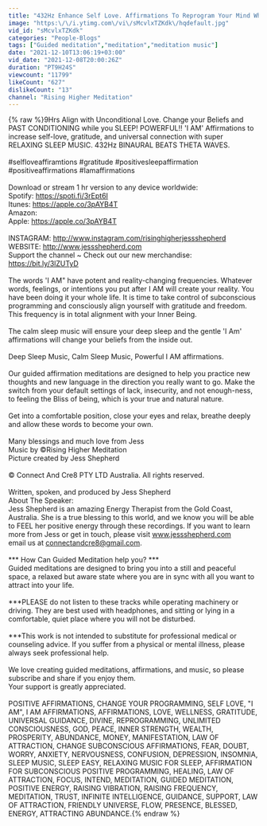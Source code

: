 ```yaml
---
title: "432Hz Enhance Self Love. Affirmations To Reprogram Your Mind While You Sleep.  Gratitude Connection."
image: "https:\/\/i.ytimg.com\/vi\/sMcvlxTZKdk\/hqdefault.jpg"
vid_id: "sMcvlxTZKdk"
categories: "People-Blogs"
tags: ["Guided meditation","meditation","meditation music"]
date: "2021-12-10T13:06:19+03:00"
vid_date: "2021-12-08T20:00:26Z"
duration: "PT9H24S"
viewcount: "11799"
likeCount: "627"
dislikeCount: "13"
channel: "Rising Higher Meditation"
---
```

{% raw %}9Hrs Align with Unconditional Love. Change your Beliefs and PAST CONDITIONING while you SLEEP!  POWERFUL!! 'I AM' Affirmations to increase self-love, gratitude, and universal connection with super RELAXING SLEEP MUSIC. 432Hz BINAURAL BEATS THETA WAVES. <br /><br />#selfloveaffiramtions #gratitude #positivesleepaffirmation #positiveaffirmations #Iamaffirmations<br /><br />Download or stream 1 hr version to any device worldwide:<br />Spotify: <a rel="nofollow" target="blank" href="https://spoti.fi/3rEpt6I">https://spoti.fi/3rEpt6I</a><br />Itunes: <a rel="nofollow" target="blank" href="https://apple.co/3pAYB4T">https://apple.co/3pAYB4T</a><br />Amazon:<br />Apple: <a rel="nofollow" target="blank" href="https://apple.co/3pAYB4T">https://apple.co/3pAYB4T</a><br /><br />INSTAGRAM: <a rel="nofollow" target="blank" href="http://www.instagram.com/risinghigherjessshepherd">http://www.instagram.com/risinghigherjessshepherd</a><br />WEBSITE: <a rel="nofollow" target="blank" href="http://www.jessshepherd.com">http://www.jessshepherd.com</a><br />Support the channel ~ Check out our new merchandise:  <a rel="nofollow" target="blank" href="https://bit.ly/3lZUTyD">https://bit.ly/3lZUTyD</a> <br /><br />The words 'I AM&quot; have potent and reality-changing frequencies.  Whatever words, feelings, or intentions you put after I AM will create your reality.  You have been doing it your whole life.  It is time to take control of subconscious programming and consciously align yourself with gratitude and freedom.  This frequency is in total alignment with your Inner Being.  <br /><br />The calm sleep music will ensure your deep sleep and the gentle 'I Am' affirmations will change your beliefs from the inside out.  <br /><br />Deep Sleep Music, Calm Sleep Music, Powerful I AM affirmations. <br /><br />Our guided affirmation meditations are designed to help you practice new thoughts and new language in the direction you really want to go.  Make the switch from your default settings of lack, insecurity, and not enough-ness,  to feeling the Bliss of being, which is your true and natural nature.  <br /><br />Get into a comfortable position, close your eyes and relax, breathe deeply and allow these words to become your own.<br />  <br />Many blessings and much love from Jess<br />Music by ©Rising Higher Meditation <br />Picture created by Jess Shepherd<br /><br />© Connect And Cre8 PTY LTD Australia. All rights reserved.<br /><br />Written, spoken, and produced by Jess Shepherd<br />About The Speaker:<br />Jess Shepherd is an amazing Energy Therapist from the Gold Coast, Australia. She is a true blessing to this world, and we know you will be able to FEEL her positive energy through these recordings. If you want to learn more from Jess or get in touch, please visit www.jessshepherd.com<br />email us at connectandcre8@gmail.com.<br /><br />*** How Can Guided Meditation help you? ***<br />Guided meditations are designed to bring you into a still and peaceful space, a relaxed but aware state where you are in sync with all you want to attract into your life.<br /><br />***PLEASE do not listen to these tracks while operating machinery or driving. They are best used with headphones, and sitting or lying in a comfortable, quiet place where you will not be disturbed.<br /><br />***This work is not intended to substitute for professional medical or counseling advice. If you suffer from a physical or mental illness, please always seek professional help.<br /><br />We love creating guided meditations, affirmations, and music, so please subscribe and share if you enjoy them.    <br />Your support is greatly appreciated.<br /><br />POSITIVE AFFIRMATIONS, CHANGE YOUR PROGRAMMING,  SELF LOVE, &quot;I AM&quot;, I AM AFFIRMATIONS, AFFIRMATIONS, LOVE, WELLNESS, GRATITUDE, UNIVERSAL GUIDANCE, DIVINE, REPROGRAMMING, UNLIMITED CONSCIOUSNESS, GOD, PEACE, INNER STRENGTH, WEALTH, PROSPERITY, ABUNDANCE, MONEY,  MANIFESTATION, LAW OF ATTRACTION, CHANGE SUBCONSCIOUS AFFIRMATIONS, FEAR, DOUBT, WORRY, ANXIETY, NERVOUSNESS, CONFUSION, DEPRESSION, INSOMNIA, SLEEP MUSIC, SLEEP EASY, RELAXING MUSIC FOR SLEEP, AFFIRMATION FOR SUBCONSCIOUS POSITIVE PROGRAMMING, HEALING, LAW OF ATTRACTION, FOCUS, INTEND, MEDITATION, GUIDED MEDITATION, POSITIVE ENERGY, RAISING VIBRATION, RAISING FREQUENCY,  MEDITATION, TRUST, INFINITE INTELLIGENCE, GUIDANCE, SUPPORT, LAW OF ATTRACTION, FRIENDLY UNIVERSE, FLOW, PRESENCE, BLESSED, ENERGY, ATTRACTING ABUNDANCE.{% endraw %}
